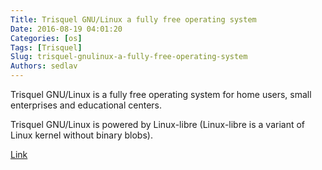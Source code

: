 ```yaml
---
Title: Trisquel GNU/Linux a fully free operating system
Date: 2016-08-19 04:01:20
Categories: [os]
Tags: [Trisquel]
Slug: trisquel-gnulinux-a-fully-free-operating-system
Authors: sedlav
---
```


Trisquel GNU/Linux is a fully free operating system for home users, small enterprises and educational centers.

Trisquel GNU/Linux is powered by Linux-libre (Linux-libre is a variant of Linux kernel without binary blobs).

[Link](https://trisquel.info/en)
